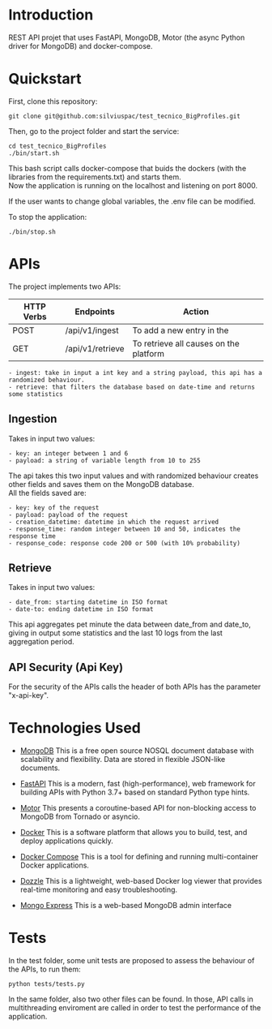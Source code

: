 # Introduction
REST API projet that uses FastAPI, MongoDB, Motor (the async Python driver for MongoDB) and docker-compose.<br />

# Quickstart

First, clone this repository:

    git clone git@github.com:silviuspac/test_tecnico_BigProfiles.git

Then, go to the project folder and start the service:

    cd test_tecnico_BigProfiles
    ./bin/start.sh

This bash script calls docker-compose that buids the dockers (with the libraries from the requirements.txt) and starts them. <br />
Now the application is running on the localhost and listening on port 8000.

If the user wants to change global variables, the .env file can be modified.

To stop the application:

    ./bin/stop.sh

# APIs
The project implements two APIs:

| HTTP Verbs | Endpoints | Action |
| --- | --- | --- |
| POST | /api/v1/ingest | To add a new entry in the  |
| GET | /api/v1/retrieve | To retrieve all causes on the platform |

    - ingest: take in input a int key and a string payload, this api has a randomized behaviour. 
    - retrieve: that filters the database based on date-time and returns some statistics

## Ingestion 
Takes in input two values: <br />

    - key: an integer between 1 and 6
    - payload: a string of variable length from 10 to 255

The api takes this two input values and with randomized behaviour creates other fields and saves them on the MongoDB database.<br />
All the fields saved are:

    - key: key of the request
    - payload: payload of the request
    - creation_datetime: datetime in which the request arrived
    - response_time: random integer between 10 and 50, indicates the response time
    - response_code: response code 200 or 500 (with 10% probability) 

## Retrieve
Takes in input two values: <br />

    - date_from: starting datetime in ISO format
    - date-to: ending datetime in ISO format

This api aggregates pet minute the data between date_from and date_to, giving in output some statistics and the last 10 logs from the last aggregation period.

## API Security (Api Key)
For the security of the APIs calls the header of both APIs has the parameter "x-api-key".

# Technologies Used
* [MongoDB](https://www.mongodb.com/) This is a free open source NOSQL document database with scalability and flexibility. Data are stored in flexible JSON-like documents.
  
* [FastAPI](https://fastapi.tiangolo.com/) This is a modern, fast (high-performance), web framework for building APIs with Python 3.7+ based on standard Python type hints.

* [Motor](https://www.mongodb.com/docs/drivers/motor/) This presents a coroutine-based API for non-blocking access to MongoDB from Tornado or asyncio.

* [Docker](https://www.docker.com/) This is a software platform that allows you to build, test, and deploy applications quickly.

* [Docker Compose](https://docs.docker.com/compose/) This is a tool for defining and running multi-container Docker applications.

* [Dozzle](https://dozzle.dev/) This is a lightweight, web-based Docker log viewer that provides real-time monitoring and easy troubleshooting.

* [Mongo Express](https://github.com/mongo-express/mongo-express) This is a web-based MongoDB admin interface

# Tests
In the test folder, some unit tests are proposed to assess the behaviour of the APIs, to run them:

    python tests/tests.py

In the same folder, also two other files can be found. In those, API calls in multithreading enviroment are called in order to test the performance of the application. 